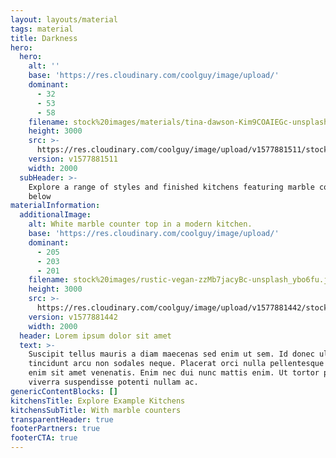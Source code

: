 ```yaml
---
layout: layouts/material
tags: material
title: Darkness
hero:
  hero:
    alt: ''
    base: 'https://res.cloudinary.com/coolguy/image/upload/'
    dominant:
      - 32
      - 53
      - 58
    filename: stock%20images/materials/tina-dawson-Kim9COAIEGc-unsplash_fyaduk.jpg
    height: 3000
    src: >-
      https://res.cloudinary.com/coolguy/image/upload/v1577881511/stock%20images/materials/tina-dawson-Kim9COAIEGc-unsplash_fyaduk.jpg
    version: v1577881511
    width: 2000
  subHeader: >-
    Explore a range of styles and finished kitchens featuring marble counters
    below
materialInformation:
  additionalImage:
    alt: White marble counter top in a modern kitchen.
    base: 'https://res.cloudinary.com/coolguy/image/upload/'
    dominant:
      - 205
      - 203
      - 201
    filename: stock%20images/rustic-vegan-zzMb7jacyBc-unsplash_ybo6fu.jpg
    height: 3000
    src: >-
      https://res.cloudinary.com/coolguy/image/upload/v1577881442/stock%20images/rustic-vegan-zzMb7jacyBc-unsplash_ybo6fu.jpg
    version: v1577881442
    width: 2000
  header: Lorem ipsum dolor sit amet
  text: >-
    Suscipit tellus mauris a diam maecenas sed enim ut sem. Id donec ultrices
    tincidunt arcu non sodales neque. Placerat orci nulla pellentesque dignissim
    enim sit amet venenatis. Enim nec dui nunc mattis enim. Ut tortor pretium
    viverra suspendisse potenti nullam ac.
genericContentBlocks: []
kitchensTitle: Explore Example Kitchens
kitchensSubTitle: With marble counters
transparentHeader: true
footerPartners: true
footerCTA: true
---
```


